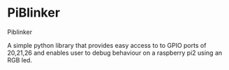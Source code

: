 PiBlinker
=========

Piblinker

A simple python library that provides easy access to to GPIO ports of 20,21,26
and enables user to debug behaviour on a raspberry pi2 using an RGB led.
